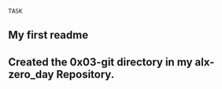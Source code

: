                                                                        TASK

## My first readme

## Created the 0x03-git directory in my alx-zero_day Repository.
